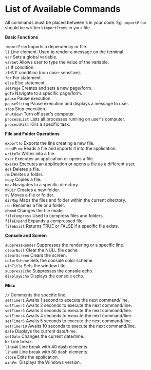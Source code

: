 # List of Available Commands
All commands must be placed between ```%``` in your code. Eg. ```importFrom``` should be written ```%importFrom%``` in your file.

<b>Basic Functions</b>

```importFrom``` Imports a dependency or file.  
```li``` Line element. Used to render a message on the terminal.  
```var``` Sets a global variable.  
```varSet``` Allows user to type the value of the variable.  
```if``` If condition.  
```ifNS``` If condition (non case-sensitive).  
```for``` For statement.  
```else``` Else statement.  
```setPage``` Creates and sets a new page/form.  
```goTo``` Navigate to a specific page/form.  
```pause``` Pause execution.  
```pauseString``` Pause execution and displays a message to user.  
```stop``` Stop execution.  
```shutdown``` Turn off user's computer.  
```processList``` Lists all processes running on user's computer.  
```processKill``` Kills a specific task.  

<b>File and Folder Operations</b>

```exportTo``` Exports the line creating a new file.  
```readFrom``` Reads a file and imports it into the application.  
```writeTo``` Writes into a file.  
```exec``` Executes an application or opens a file.  
```execAs``` Executes an application or opens a file as a different user.  
```del``` Deletes a file.  
```rm``` Deletes a folder.  
```copy``` Copies a file.  
```nav``` Navigates to a specific directory.  
```mkDir``` Creates a new folder.  
```mv``` Moves a file or folder.  
```dirMap``` Maps the files and folder within the current directory.  
```ren``` Renames a file or a folder.  
```chmod``` Changes the file mode.  
```fileCompress``` Used to compress files and folders.  
```fileExpand``` Expands a compressed file.  
```fileExist``` Returns TRUE or FALSE if a specific file exists.

<b>Console and Screen</b>

```suppressRender``` Suppresses the rendering or a specific line.  
```clearNull``` Clear the NULL file cache.  
```clearScreen``` Clears the screen.  
```colorScheme``` Sets the console color scheme.  
```winTitle``` Sets the window title.  
```suppressEcho``` Suppresses the console echo.  
```displayEcho``` Displays the console echo.  

<b>Misc</b>

```//``` Comments the specific line.  
```setTimer1``` Awaits 1 second to execute the next command/line.  
```setTimer2``` Awaits 2 seconds to execute the next command/line.  
```setTimer3``` Awaits 3 seconds to execute the next command/line.  
```setTimer4``` Awaits 4 seconds to execute the next command/line.  
```setTimer5``` Awaits 5 seconds to execute the next command/line.  
```setTimer10``` Awaits 10 seconds to execute the next command/line.  
```date``` Displays the current date/time.  
```setDate``` Changes the current date/time.  
```br``` Line break.  
```line40``` Line break with 40 dash elements.  
```line80``` Line break with 80 dash elements.  
```close``` Exits the application.  
```winVer``` Displays the Windows version.  
